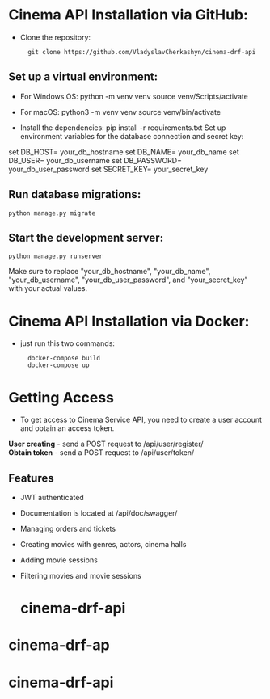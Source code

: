 # Cinema API Installation via GitHub:

- Clone the repository:

        git clone https://github.com/VladyslavCherkashyn/cinema-drf-api
## Set up a virtual environment:
	
- For Windows OS:
        python -m venv venv
        source venv/Scripts/activate

- For macOS:
        python3 -m venv venv
        source venv/bin/activate

- Install the dependencies:
        pip install -r requirements.txt
        Set up environment variables for the database connection and secret key:

set DB_HOST= your_db_hostname
set DB_NAME= your_db_name
set DB_USER= your_db_username
set DB_PASSWORD= your_db_user_password
set SECRET_KEY= your_secret_key

## Run database migrations:

    python manage.py migrate
	
## Start the development server:

    python manage.py runserver
	
Make sure to replace "your_db_hostname", "your_db_name", "your_db_username", "your_db_user_password",  and "your_secret_key" with your actual values.


# Cinema API Installation via Docker:
- just run this two commands:

        docker-compose build
        docker-compose up

# Getting Access
- To get access to Cinema Service API, you need to create a user account and obtain an access token.

**User creating** - send a POST request to /api/user/register/  
**Obtain token** - send a POST request to /api/user/token/


## Features
- JWT authenticated
- Documentation is located at /api/doc/swagger/
- Managing orders and tickets
- Creating movies with genres, actors, cinema halls
- Adding movie sessions
- Filtering movies and movie sessions


    # cinema-drf-api
# cinema-drf-ap
# cinema-drf-api
